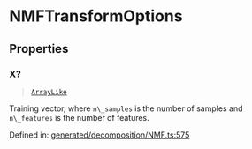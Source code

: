 # NMFTransformOptions

## Properties

### X?

> [`ArrayLike`](../types/ArrayLike.md)

Training vector, where `n\_samples` is the number of samples and `n\_features` is the number of features.

Defined in:  [generated/decomposition/NMF.ts:575](https://github.com/transitive-bullshit/scikit-learn-ts/blob/92ab806/packages/sklearn/src/generated/decomposition/NMF.ts#L575)
